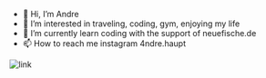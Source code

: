 - 👋 Hi, I’m Andre
- 👀 I’m interested in traveling, coding, gym, enjoying my life
- 🌱 I’m currently learn coding with the support of neuefische.de
- 📫 How to reach me instagram 4ndre.haupt

![link](https://www.koeln.de/bilder/data/pictures/2013-01-11_koelner_dom_ungewoehnlich/normal/koeln_bei_nacht_dom_reflexion.jpg)
